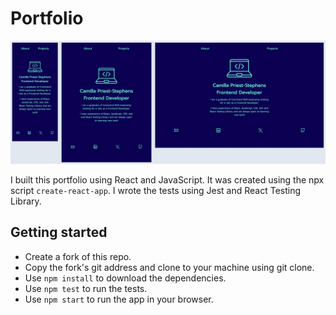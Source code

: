# Portfolio

<img src="src/img/portfolio-screenshot.jpg" alt="portfolio landing page screenshot" title="Portfolio" width="600px"><br>

I built this portfolio using React and JavaScript. It was created using the npx script `create-react-app`. I wrote the tests using Jest and React Testing Library.

## Getting started

- Create a fork of this repo.
- Copy the fork's git address and clone to your machine using git clone.
- Use `npm install` to download the dependencies.
- Use `npm test` to run the tests.
- Use `npm start` to run the app in your browser.
